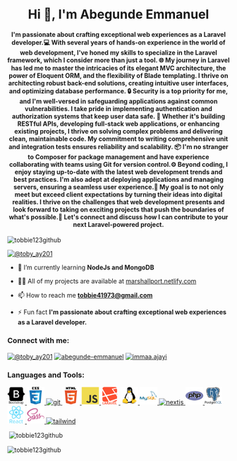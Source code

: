 <h1 align="center">Hi 👋, I'm Abegunde Emmanuel</h1>
<h4 align="center">I'm passionate about crafting exceptional web experiences as a Laravel developer.💻 With several years of hands-on experience in the world of web development, I've honed my skills to specialize in the Laravel framework, which I consider more than just a tool. 🌐 My journey in Laravel has led me to master the intricacies of its elegant MVC architecture, the power of Eloquent ORM, and the flexibility of Blade templating. I thrive on architecting robust back-end solutions, creating intuitive user interfaces, and optimizing database performance. 🔒 Security is a top priority for me, and I'm well-versed in safeguarding applications against common vulnerabilities. I take pride in implementing authentication and authorization systems that keep user data safe. 🚀 Whether it's building RESTful APIs, developing full-stack web applications, or enhancing existing projects, I thrive on solving complex problems and delivering clean, maintainable code. My commitment to writing comprehensive unit and integration tests ensures reliability and scalability. 📦 I'm no stranger to Composer for package management and have experience collaborating with teams using Git for version control.⚙️ Beyond coding, I enjoy staying up-to-date with the latest web development trends and best practices. I'm also adept at deploying applications and managing servers, ensuring a seamless user experience.🌟 My goal is to not only meet but exceed client expectations by turning their ideas into digital realities. I thrive on the challenges that web development presents and look forward to taking on exciting projects that push the boundaries of what's possible.📧 Let's connect and discuss how I can contribute to your next Laravel-powered project.</h4>

<p align="left"> <img src="https://komarev.com/ghpvc/?username=tobbie123github&label=Profile%20views&color=0e75b6&style=flat" alt="tobbie123github" /> </p>

<p align="left"> <a href="https://twitter.com/@toby_ay201" target="blank"><img src="https://img.shields.io/twitter/follow/@toby_ay201?logo=twitter&style=for-the-badge" alt="@toby_ay201" /></a> </p>

- 🌱 I’m currently learning **NodeJs and MongoDB**

- 👨‍💻 All of my projects are available at [marshallport.netlify.com](marshallport.netlify.com)

- 📫 How to reach me **tobbie41973@gmail.com**

- ⚡ Fun fact **I'm passionate about crafting exceptional web experiences as a Laravel developer.**

<h3 align="left">Connect with me:</h3>
<p align="left">
<a href="https://twitter.com/@toby_ay201" target="blank"><img align="center" src="https://raw.githubusercontent.com/rahuldkjain/github-profile-readme-generator/master/src/images/icons/Social/twitter.svg" alt="@toby_ay201" height="30" width="40" /></a>
<a href="https://linkedin.com/in/abegunde-emmanuel" target="blank"><img align="center" src="https://raw.githubusercontent.com/rahuldkjain/github-profile-readme-generator/master/src/images/icons/Social/linked-in-alt.svg" alt="abegunde-emmanuel" height="30" width="40" /></a>
<a href="https://fb.com/immaa.ajayi" target="blank"><img align="center" src="https://raw.githubusercontent.com/rahuldkjain/github-profile-readme-generator/master/src/images/icons/Social/facebook.svg" alt="immaa.ajayi" height="30" width="40" /></a>
</p>

<h3 align="left">Languages and Tools:</h3>
<p align="left"> <a href="https://getbootstrap.com" target="_blank" rel="noreferrer"> <img src="https://raw.githubusercontent.com/devicons/devicon/master/icons/bootstrap/bootstrap-plain-wordmark.svg" alt="bootstrap" width="40" height="40"/> </a> <a href="https://www.w3schools.com/css/" target="_blank" rel="noreferrer"> <img src="https://raw.githubusercontent.com/devicons/devicon/master/icons/css3/css3-original-wordmark.svg" alt="css3" width="40" height="40"/> </a> <a href="https://git-scm.com/" target="_blank" rel="noreferrer"> <img src="https://www.vectorlogo.zone/logos/git-scm/git-scm-icon.svg" alt="git" width="40" height="40"/> </a> <a href="https://www.w3.org/html/" target="_blank" rel="noreferrer"> <img src="https://raw.githubusercontent.com/devicons/devicon/master/icons/html5/html5-original-wordmark.svg" alt="html5" width="40" height="40"/> </a> <a href="https://developer.mozilla.org/en-US/docs/Web/JavaScript" target="_blank" rel="noreferrer"> <img src="https://raw.githubusercontent.com/devicons/devicon/master/icons/javascript/javascript-original.svg" alt="javascript" width="40" height="40"/> </a> <a href="https://laravel.com/" target="_blank" rel="noreferrer"> <img src="https://raw.githubusercontent.com/devicons/devicon/master/icons/laravel/laravel-plain-wordmark.svg" alt="laravel" width="40" height="40"/> </a> <a href="https://www.linux.org/" target="_blank" rel="noreferrer"> <img src="https://raw.githubusercontent.com/devicons/devicon/master/icons/linux/linux-original.svg" alt="linux" width="40" height="40"/> </a> <a href="https://www.mysql.com/" target="_blank" rel="noreferrer"> <img src="https://raw.githubusercontent.com/devicons/devicon/master/icons/mysql/mysql-original-wordmark.svg" alt="mysql" width="40" height="40"/> </a> <a href="https://nextjs.org/" target="_blank" rel="noreferrer"> <img src="https://cdn.worldvectorlogo.com/logos/nextjs-2.svg" alt="nextjs" width="40" height="40"/> </a> <a href="https://www.php.net" target="_blank" rel="noreferrer"> <img src="https://raw.githubusercontent.com/devicons/devicon/master/icons/php/php-original.svg" alt="php" width="40" height="40"/> </a> <a href="https://www.postgresql.org" target="_blank" rel="noreferrer"> <img src="https://raw.githubusercontent.com/devicons/devicon/master/icons/postgresql/postgresql-original-wordmark.svg" alt="postgresql" width="40" height="40"/> </a> <a href="https://reactjs.org/" target="_blank" rel="noreferrer"> <img src="https://raw.githubusercontent.com/devicons/devicon/master/icons/react/react-original-wordmark.svg" alt="react" width="40" height="40"/> </a> <a href="https://sass-lang.com" target="_blank" rel="noreferrer"> <img src="https://raw.githubusercontent.com/devicons/devicon/master/icons/sass/sass-original.svg" alt="sass" width="40" height="40"/> </a> <a href="https://tailwindcss.com/" target="_blank" rel="noreferrer"> <img src="https://www.vectorlogo.zone/logos/tailwindcss/tailwindcss-icon.svg" alt="tailwind" width="40" height="40"/> </a> </p>

<p>&nbsp;<img align="center" src="https://github-readme-stats.vercel.app/api?username=tobbie123github&show_icons=true&locale=en" alt="tobbie123github" /></p>

<p><img align="center" src="https://github-readme-streak-stats.herokuapp.com/?user=tobbie123github&" alt="tobbie123github" /></p>
